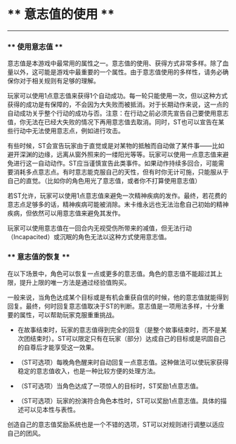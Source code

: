 # ** 意志值的使用 **
----------
### ** 使用意志值 **

意志值是本游戏中最常用的属性之一。意志值的使用、获得方式非常多样。除了血量以外，这可能是游戏中最重要的一个属性。由于意志值使用的多样性，请务必确保你对于相关规则有足够的理解。

玩家可以使用1点意志值来获得1个自动成功。每一轮只能使用一次，但以这种方式获得的成功是有保障的，不会因为大失败而被抵消。对于长期动作来说，这一点的自动成功关乎整个行动的成功与否。注意：在行动之前必须先宣告自己要使用意志值，你无法在已经大失败的情况下再用意志值去取消。同时，ST也可以宣告在某些行动中无法使用意志点，例如进行攻击。

有些时候，ST会宣告玩家由于直觉或是对某物的抵触而自动做了某件事——比如避开深渊的边缘，远离从窗外照来的一缕阳光等等。玩家可以使用一点意志值来避免进行这一自动动作。ST应当谨慎宣告此类事件。如果动作持续多回合，可能需要消耗多点意志点。有时意志能克服自己的天性，但有时你无计可施，只能服从于自己的直觉。（比如你的角色用光了意志值，或者你不打算使用意志值）

若ST允许，玩家可以使用1点意志值来避免一次精神疾病的发作。最终，若花费的意志点足够多的话，精神疾病可能被消除。末卡维永远也无法治愈自己初始的精神疾病，但依然可以用意志值来避免其发作。

玩家可以使用意志值在一回合内无视受伤所带来的减值，但无法行动（Incapacited）或沉眠的角色无法以这种方式使用意志值。

### ** 意志值的恢复 **

在以下场景中，角色可以恢复一点或更多的意志值。角色的意志值不能超过其上限，提升上限的唯一方法是通过经验值购买。

一般来说，当角色达成某个目标或是有机会重获自信的时候，他的意志值就能得到回复。最终，何时回复意志值取决于ST的判断。意志值是一项用法多样，十分重要的属性，可以帮助玩家克服重重挑战。

- 在故事结束时，玩家的意志值得到完全的回复（是整个故事结束时，而不是某次团结束时）。ST可以限定只有在玩家（部分）达成自己的目标或是巩固自己的自尊后才能享受这一效果。

- （ST可选项）每晚角色醒来时自动回复一点意志值。这种做法可以使玩家获得稳定的意志值收入，也是一种比较方便的处理方法。

- （ST可选项）当角色达成了一项惊人的目标时，ST奖励1点意志值。

- （ST可选项）玩家的扮演符合角色本性时，ST可以奖励1点意志值。具体的描述可以见本性与表性。

创造自己的意志值奖励系统也是一个不错的选项，ST可以对规则进行调整以适应自己的团风。
